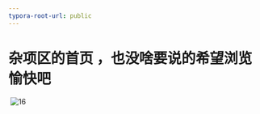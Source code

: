 ```yaml
---
typora-root-url: public
---
```


#                                      杂项区的首页 ，也没啥要说的希望浏览愉快吧

​                                                             ![16](/16.jpg)